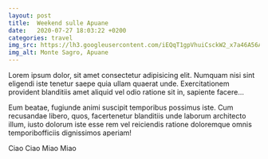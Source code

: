 ```yaml
---
layout: post
title:  Weekend sulle Apuane
date:   2020-07-27 18:03:22 +0200
categories: travel
img_src: https://lh3.googleusercontent.com/iEQqT1gpVhuiCsckW2_x7a46A56AGKp_f1eWyl9SaLFM0fzWp5Apbd9-F0b13akDpuZQ4aVWRKk-ye1SQ-2y7BMHB0S2GAjplJEn_eERhwsP9U5XbibxFwsU-j0DVcFOgbzpJ2HiNwZpsiQ2mubHksTVBVJUHzR22avuzLImaKTqf-jeN8HI0O28FaC2T970zXUGSzM66voH8utLhCI9N0DKYwzgZuaPbY9VaLTj4XyJDf6XDoWy5QcxQ_XP3NhXCDLgJNLY8MS36WOoJWe1EJn8DOBUf3qrRKmTkEEZ53bV0UCU4xmR0CS77jQoFZxSJRtRJG3wtCX9rEh-iBZv7JSKA3oKK1DO93YpwM9kIHrODEskU8MhzbC3fUkh7pkUWaKpJ9e_h0i6KmKdqQAOLpbO71S2OYrtoSfeWR9MFkxllAIxXVLjKq5W1952RZkspRH9CxGBEWFmdobhZVIy-DZg2QDnPPHGTqNg-2EwRCfv6L9B5Df05FAYoUvbqFs84hNqg_xIAdByTvN4DCj6e-5yWBoYx0yI6NifdIc1uidSgYw1ZzLan2TUd6S68rT2KgEn2I1tjcSSif1Z1vU1J-x5Fyneon-jtjTwxzQQF_3IMR5al5W4uveen1S9soxUGwRRnu3SkVOYvVEXyWP3MWcxM8dCe61CWWbSRqODzNtSvMH77WkxSZqcnWXT=w1405-h938-no?authuser=0
img_alt: Monte Sagro, Apuane
---
```

Lorem ipsum dolor, sit amet consectetur adipisicing elit. Numquam nisi sint eligendi iste tenetur saepe quia ullam quaerat unde. Exercitationem provident blanditiis amet aliquid vel odio ratione sit in, sapiente facere...

Eum beatae, fugiunde animi suscipit temporibus possimus iste. Cum recusandae libero, quos, facertenetur blanditiis unde laborum architecto
illum, iusto dolorum iste esse rem vel reiciendis ratione doloremque omnis temporibofficiis dignissimos aperiam!

Ciao Ciao Miao Miao